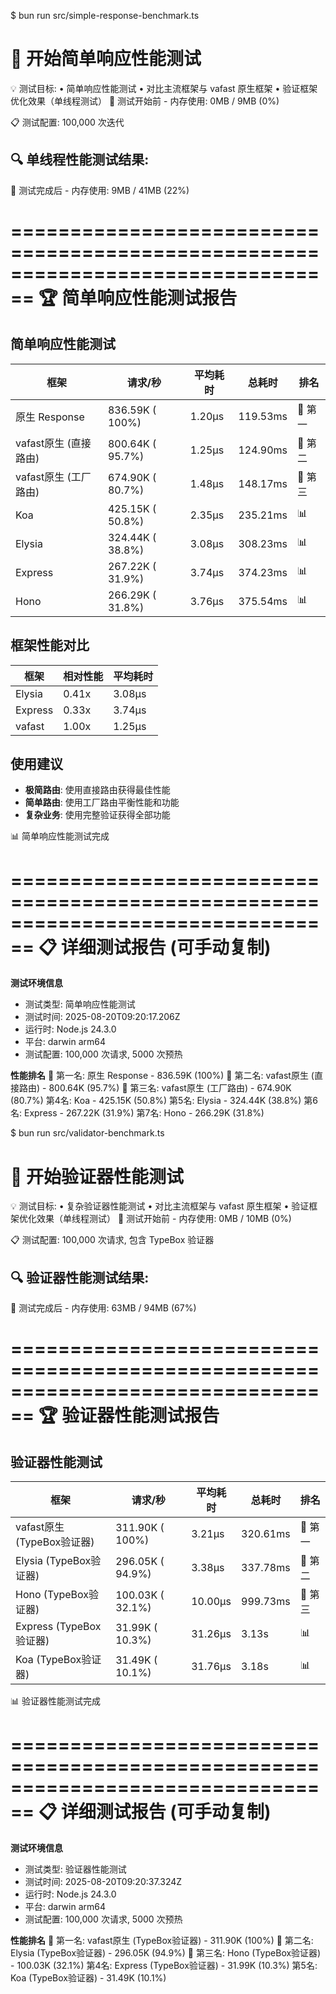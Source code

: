 
$ bun run src/simple-response-benchmark.ts

🚀 开始简单响应性能测试
================================================================================
💡 测试目标:
   • 简单响应性能测试
   • 对比主流框架与 vafast 原生框架
   • 验证框架优化效果（单线程测试）
💾 测试开始前 - 内存使用: 0MB / 9MB (0%)

📋 测试配置: 100,000 次迭代

🔍 单线程性能测试结果:
--------------------------------------------------
💾 测试完成后 - 内存使用: 9MB / 41MB (22%)

================================================================================
🏆 简单响应性能测试报告
================================================================================

## 简单响应性能测试
| 框架 | 请求/秒 | 平均耗时 | 总耗时 | 排名 |
|------|----------|----------|--------|------|
| 原生 Response          |      836.59K (  100%) |       1.20μs |   119.53ms |       🥇 第一 |
| vafast原生 (直接路由)      |      800.64K ( 95.7%) |       1.25μs |   124.90ms |       🥈 第二 |
| vafast原生 (工厂路由)      |      674.90K ( 80.7%) |       1.48μs |   148.17ms |       🥉 第三 |
| Koa                  |      425.15K ( 50.8%) |       2.35μs |   235.21ms |          📊 |
| Elysia               |      324.44K ( 38.8%) |       3.08μs |   308.23ms |          📊 |
| Express              |      267.22K ( 31.9%) |       3.74μs |   374.23ms |          📊 |
| Hono                 |      266.29K ( 31.8%) |       3.76μs |   375.54ms |          📊 |

## 框架性能对比
| 框架 | 相对性能 | 平均耗时 |
|------|-----------|----------|
| Elysia    |      0.41x |   3.08μs |
| Express   |      0.33x |   3.74μs |
| vafast    | 1.00x      |   1.25μs |

## 使用建议
- **极简路由**: 使用直接路由获得最佳性能
- **简单路由**: 使用工厂路由平衡性能和功能
- **复杂业务**: 使用完整验证获得全部功能

📊 简单响应性能测试完成

================================================================================
📋 详细测试报告 (可手动复制)
================================================================================

**测试环境信息**
- 测试类型: 简单响应性能测试
- 测试时间: 2025-08-20T09:20:17.206Z
- 运行时: Node.js 24.3.0
- 平台: darwin arm64
- 测试配置: 100,000 次请求, 5000 次预热

**性能排名**
🥇 第一名: 原生 Response - 836.59K (100%)
🥈 第二名: vafast原生 (直接路由) - 800.64K (95.7%)
🥉 第三名: vafast原生 (工厂路由) - 674.90K (80.7%)
第4名: Koa - 425.15K (50.8%)
第5名: Elysia - 324.44K (38.8%)
第6名: Express - 267.22K (31.9%)
第7名: Hono - 266.29K (31.8%)

$ bun run src/validator-benchmark.ts

🚀 开始验证器性能测试
================================================================================
💡 测试目标:
   • 复杂验证器性能测试
   • 对比主流框架与 vafast 原生框架
   • 验证框架优化效果（单线程测试）
💾 测试开始前 - 内存使用: 0MB / 10MB (0%)

📋 测试配置: 100,000 次请求, 包含 TypeBox 验证器

🔍 验证器性能测试结果:
--------------------------------------------------
💾 测试完成后 - 内存使用: 63MB / 94MB (67%)

================================================================================
🏆 验证器性能测试报告
================================================================================

## 验证器性能测试
| 框架 | 请求/秒 | 平均耗时 | 总耗时 | 排名 |
|------|----------|----------|--------|------|
| vafast原生 (TypeBox验证器) |      311.90K (  100%) |       3.21μs |   320.61ms |       🥇 第一 |
| Elysia (TypeBox验证器)  |      296.05K ( 94.9%) |       3.38μs |   337.78ms |       🥈 第二 |
| Hono (TypeBox验证器)    |      100.03K ( 32.1%) |      10.00μs |   999.73ms |       🥉 第三 |
| Express (TypeBox验证器) |       31.99K ( 10.3%) |      31.26μs |      3.13s |          📊 |
| Koa (TypeBox验证器)     |       31.49K ( 10.1%) |      31.76μs |      3.18s |          📊 |

📊 验证器性能测试完成

================================================================================
📋 详细测试报告 (可手动复制)
================================================================================

**测试环境信息**
- 测试类型: 验证器性能测试
- 测试时间: 2025-08-20T09:20:37.324Z
- 运行时: Node.js 24.3.0
- 平台: darwin arm64
- 测试配置: 100,000 次请求, 5000 次预热

**性能排名**
🥇 第一名: vafast原生 (TypeBox验证器) - 311.90K (100%)
🥈 第二名: Elysia (TypeBox验证器) - 296.05K (94.9%)
🥉 第三名: Hono (TypeBox验证器) - 100.03K (32.1%)
第4名: Express (TypeBox验证器) - 31.99K (10.3%)
第5名: Koa (TypeBox验证器) - 31.49K (10.1%)